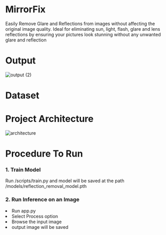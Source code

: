 # MirrorFix
Easily Remove Glare and Reflections from images without affecting the original image quality. Ideal for eliminating sun, light, flash, glare and lens reflections by ensuring your pictures look stunning without any unwanted glare and reflection
# Output
![output (2)](https://github.com/user-attachments/assets/c15023aa-228c-44b4-8c56-40e661335cae)

# Dataset


# Project Architecture
![architecture](https://github.com/user-attachments/assets/6c5f4a00-5bcf-4cc1-809c-17d3522ac894)

# Procedure To Run
### 1. Train Model
Run /scripts/train.py and model will be saved at the path /models/reflection_removal_model.pth

### 2. Run Inference on an Image
<li>Run app.py</li>
<li>Select Process option</li>
<li>Browse the input image</li>
<li>output image will be saved</li>




